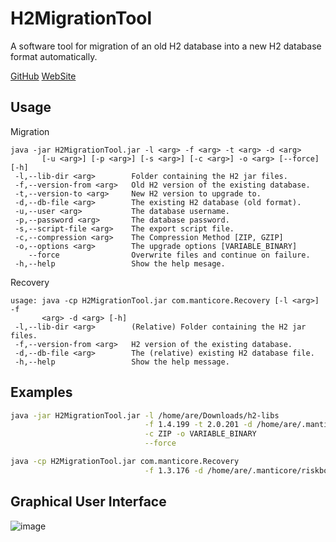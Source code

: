 # H2MigrationTool
A software tool for migration of an old H2 database into a new H2 database format automatically.

[GitHub](https://github.com/manticore-projects/H2MigrationTool) [WebSite](http://manticore-projects.com/H2MigrationTool/README.html)

## Usage
Migration
```man
java -jar H2MigrationTool.jar -l <arg> -f <arg> -t <arg> -d <arg>
       [-u <arg>] [-p <arg>] [-s <arg>] [-c <arg>] -o <arg> [--force] [-h]
 -l,--lib-dir <arg>        Folder containing the H2 jar files.
 -f,--version-from <arg>   Old H2 version of the existing database.
 -t,--version-to <arg>     New H2 version to upgrade to.
 -d,--db-file <arg>        The existing H2 database (old format).
 -u,--user <arg>           The database username.
 -p,--password <arg>       The database password.
 -s,--script-file <arg>    The export script file.
 -c,--compression <arg>    The Compression Method [ZIP, GZIP]
 -o,--options <arg>        The upgrade options [VARIABLE_BINARY]
    --force                Overwrite files and continue on failure.
 -h,--help                 Show the help mesage.
```
Recovery
```man
usage: java -cp H2MigrationTool.jar com.manticore.Recovery [-l <arg>] -f
       <arg> -d <arg> [-h]
 -l,--lib-dir <arg>        (Relative) Folder containing the H2 jar files.
 -f,--version-from <arg>   H2 version of the existing database.
 -d,--db-file <arg>        The (relative) existing H2 database file.
 -h,--help                 Show the help message.
```

## Examples
```bash
java -jar H2MigrationTool.jar -l /home/are/Downloads/h2-libs                        \
                              -f 1.4.199 -t 2.0.201 -d /home/are/.manticore/riskbox \
                              -c ZIP -o VARIABLE_BINARY                             \
                              --force

java -cp H2MigrationTool.jar com.manticore.Recovery                                 \
                              -f 1.3.176 -d /home/are/.manticore/riskbox.h2.db      \
```
## Graphical User Interface
![image](https://user-images.githubusercontent.com/18080123/120748212-9bea7980-c52c-11eb-96f0-101f0e47e3eb.png)

